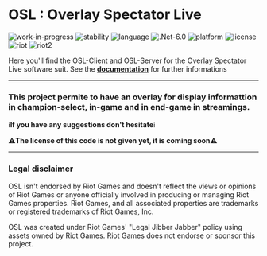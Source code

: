 # **OSL** : Overlay Spectator Live
![work-in-progress](https://img.shields.io/badge/respos%20status-WIP-yellow)
![stability](https://img.shields.io/badge/stability-experimental-orange)
![language](https://img.shields.io/badge/language-c%23-brightgreen)
![.Net-6.0](https://img.shields.io/badge/.NET-6.0-brightgreen)
![platform](https://img.shields.io/badge/platform-windows-brightgreen)
![license](https://img.shields.io/badge/license-comming%20soon-critical)
![riot](https://img.shields.io/badge/api-League%20of%20Legends-blue)
![riot2](https://img.shields.io/badge/api-RIOT-blue)

Here you'll find the OSL-Client and OSL-Server for the Overlay Spectator Live software suit.
See the **[documentation](https://sky-csc.github.io/OSL/)** for further informations

---
### This project permite to have an overlay for display informattion in champion-select, in-game and in end-game in streamings.

ℹ️**If you have any suggestions don't hesitate**ℹ️

⚠️**The license of this code is not given yet, it is coming soon**⚠️

---

### **Legal disclaimer**
OSL isn't endorsed by Riot Games and doesn't reflect the views or opinions of Riot Games or anyone officially involved in producing or managing Riot Games properties. Riot Games, and all associated properties are trademarks or registered trademarks of Riot Games, Inc.

OSL was created under Riot Games' "Legal Jibber Jabber" policy using assets owned by Riot Games.  Riot Games does not endorse or sponsor this project.